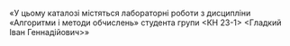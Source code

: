 «У цьому каталозі містяться лабораторні роботи з дисципліни
«Алгоритми і методи обчислень» студента групи <КН 23-1> <Гладкий Іван Геннадійович>»